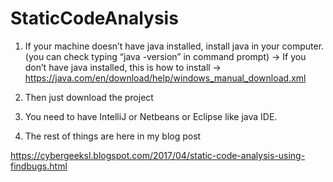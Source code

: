 # StaticCodeAnalysis
1. If your machine doesn’t have java installed, install java in your computer.
	(you can check typing “java -version” in command prompt)
     -> If you don’t have java installed, this is how to install
	-> https://java.com/en/download/help/windows_manual_download.xml 

2. Then just download the project

3. You need to have IntelliJ or Netbeans or Eclipse like java IDE.

4. The rest of things are here in my blog post

https://cybergeeksl.blogspot.com/2017/04/static-code-analysis-using-findbugs.html
